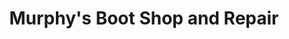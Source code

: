 ---
title: "Murphy's Boot Shop and Repair"
url: /scottsburg/murphys-boot-shop-and-repair/
shop: shoes
---
